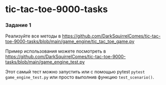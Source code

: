 # tic-tac-toe-9000-tasks

### Задание 1
Реализуйте все методы в https://github.com/DarkSquirrelComes/tic-tac-toe-9000-tasks/blob/main/game_engine/tic_tac_toe_game.py

Пример использования можете посмотреть в https://github.com/DarkSquirrelComes/tic-tac-toe-9000-tasks/blob/main/game_engine_test.py

Этот самый тест можно запустить или с помощью pytest
```pytest game_engine_test.py```
или просто выполнив функцию ```test_scenario()```.

